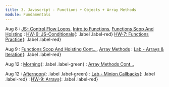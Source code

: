 ```yaml
---
title: 3. Javascript - Functions + Objects + Array Methods
module: Fundamentals
---
```


Aug 8
: [JS- Control Flow Loops](https://git.generalassemb.ly/seir-flex-07-25-23/control-flow-loops), [Intro to Functions](https://git.generalassemb.ly/seir-flex-07-25-23/basic-functions), [Functions Scop And Hoisting](https://git.generalassemb.ly/seir-flex-07-25-23/scope-and-hoisting)
  : [HW-6: JS-Conditionals](https://git.generalassemb.ly/seir-flex-07-25-23/control-flow-practice-HW-6){: .label
  .label-red}
  [HW-7: Functions Practice](https://git.generalassemb.ly/seir-flex-07-25-23/js-conditionals-practice-HW-7){: .label .label-red}


Aug 9
: [Functions Scop And Hoisting Cont...](https://git.generalassemb.ly/seir-flex-07-25-23/scope-and-hoisting), [Array Methods](https://git.generalassemb.ly/seir-flex-07-25-23/js-array-methods)
  : [Lab - Arrays & Iteration](https://git.generalassemb.ly/seir-flex-07-25-23/arrays-and-iteration-lab){: .label .label-red}

Aug 12
: [Morning](){: .label .label-green}
: [Array Methods Cont...](https://git.generalassemb.ly/seir-flex-07-25-23/arrays-pt2)

Aug 12
: [Afternoon](){: .label .label-green}
: [Lab - Minion Callbacks](https://git.generalassemb.ly/seir-flex-07-25-23/callback-array-methods-lab){: .label .label-red}
  : [HW-9: Arrays](https://git.generalassemb.ly/seir-flex-07-25-23/js-array-practice-HW-9){: .label
  .label-red}

